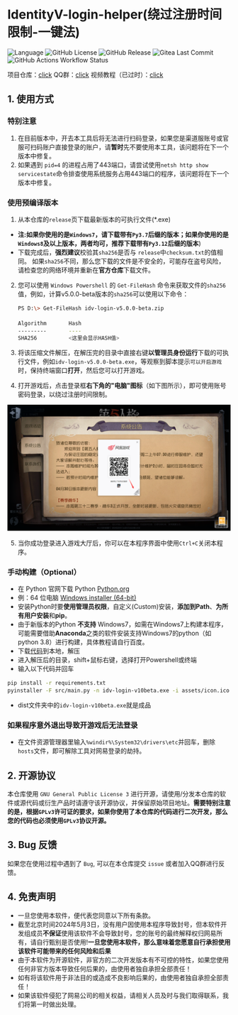 # IdentityV-login-helper(绕过注册时间限制-一键法)
![Language](https://img.shields.io/badge/language-python-blue.svg)
![GitHub License](https://img.shields.io/github/license/Alexander-Porter/idv-login)
![GitHub Release](https://img.shields.io/github/v/release/Alexander-Porter/idv-login)
![Gitea Last Commit](https://img.shields.io/github/commits-since/Alexander-Porter/idv-login/latest)
![GitHub Actions Workflow Status](https://img.shields.io/github/actions/workflow/status/Alexander-Porter/idv-login/build-stable.yaml)


项目仓库：[click](https://github.com/Alexander-Porter/idv-login)
QQ群：[click](https://www.bilibili.com/opus/920131433914171416)
视频教程（已过时）：[click](https://www.bilibili.com/video/BV1qM4m1Q7i8)

## 1. 使用方式

### 特别注意
1. 在目前版本中，开去本工具后将无法进行扫码登录，如果您是渠道服账号或官服可扫码账户直接登录的账户，请**暂时**先不要使用本工具，该问题将在下一个版本中修复。
2. 如果遇到 ``pid=4`` 的进程占用了443端口，请尝试使用``netsh http show servicestate``命令排查使用系统服务占用443端口的程序，该问题将在下一个版本中修复。

### 使用预编译版本
1. 从本仓库的``release``页下载最新版本的可执行文件(*.exe)
- **注:如果你使用的是`Windows7`，请下载带有`Py3.7`后缀的版本；如果你使用的是`Windows8`及以上版本，两者均可，推荐下载带有`Py3.12`后缀的版本**)
- 下载完成后，**强烈建议**校验其``sha256``是否与 ``release``中``checksum.txt``的值相同。
    如果``sha256``不同，那么您下载的文件是不安全的，可能存在盗号风险，请检查您的网络环境并重新在**官方仓库**下载文件。
2. 您可以使用 ``Windows Powershell`` 的 ``Get-FileHash`` 命令来获取文件的``sha256``值，例如，计算v5.0.0-beta版本的`sha256`可以使用以下命令：
    ```bash
    PS D:\> Get-FileHash idv-login-v5.0.0-beta.zip
    
    Algorithm       Hash
    ---------       ----
    SHA256          <这里会显示HASH值>
    ```
3. 将该压缩文件解压，在解压完的目录中直接右键**以管理员身份运行**下载的可执行文件，例如``idv-login-v5.0.0-beta.exe``，等观察到脚本提示``可以开启游戏``时，保持终端窗口**打开**，然后您可以打开游戏。    
   
4. 打开游戏后，点击登录框**右下角的"电脑"图标**（如下图所示），即可使用账号密码登录，以绕过注册时间限制。

![图1](assets/image1.png)

5. 当你成功登录进入游戏大厅后，你可以在本程序界面中使用``Ctrl+C``关闭本程序。

### 手动构建（Optional）

* 在 Python 官网下载 Python [Python.org](https://www.python.org/downloads/release/python-3123/)
* 例：64 位电脑 [Windows installer (64-bit)](https://www.python.org/ftp/python/3.12.3/python-3.12.3-amd64.exe)
* 安装Python时要**使用管理员权限**，自定义(Custom)安装，**添加到Path**、**为所有用户安装**和**pip**。
* 由于新版本的Python **不支持** Windows7，如需在Windows7上构建本程序，可能需要借助**Anaconda**之类的软件安装支持Windows7的python（如 python 3.8）进行构建，具体教程请自行百度。
* 下载[代码](https://github.com/Alexander-Porter/idv-login/archive/refs/heads/one-key.zip)到本地，解压
* 进入解压后的目录，shift+鼠标右键，选择打开Powershell或终端
* 输入以下代码并回车
```bash
pip install -r requirements.txt
pyinstaller -F src/main.py -n idv-login-v10beta.exe -i assets/icon.ico --version-file assets/version.txt --uac-admin
```
* dist文件夹中的`idv-login-v10beta.exe`就是成品

### 如果程序意外退出导致开游戏后无法登录
* 在文件资源管理器里输入`%windir%\System32\drivers\etc`并回车，删除`hosts`文件，即可解除工具对网易登录的劫持。
## 2. 开源协议
本仓库使用 ``GNU General Public License 3`` 进行开源，请使用/分发本仓库的软件或源代码或衍生产品时请遵守该开源协议，并保留原始项目地址。**需要特别注意的是，根据``GPLv3``许可证的要求，如果你使用了本仓库的代码进行二次开发，那么您的代码也必须使用`GPLv3`协议开源。**

## 3. Bug 反馈
如果您在使用过程中遇到了 ``Bug``, 可以在本仓库提交 `issue` 或者加入QQ群进行反馈。

## 4. 免责声明
- 一旦您使用本软件，便代表您同意以下所有条款。
- 截至北京时间2024年5月3日，没有用户因使用本程序导致封号，但本软件开发组成员**不保证**使用该软件不会导致封号，您的账号的最终解释权归网易所有，请自行甄别是否使用!**一旦您使用本软件，那么意味着您愿意自行承担使用该软件可能带来的任何风险和后果**
- 由于本软件为开源软件，非官方的二次开发版本有不可控的特性，如果您使用任何非官方版本导致任何后果的，由使用者独自承担全部责任！
- 如有将该软件用于非法目的或造成不良影响后果的，由使用者独自承担全部责任！
- 如果该软件侵犯了网易公司的相关权益，请相关人员及时与我们取得联系，我们将第一时做出处理。
